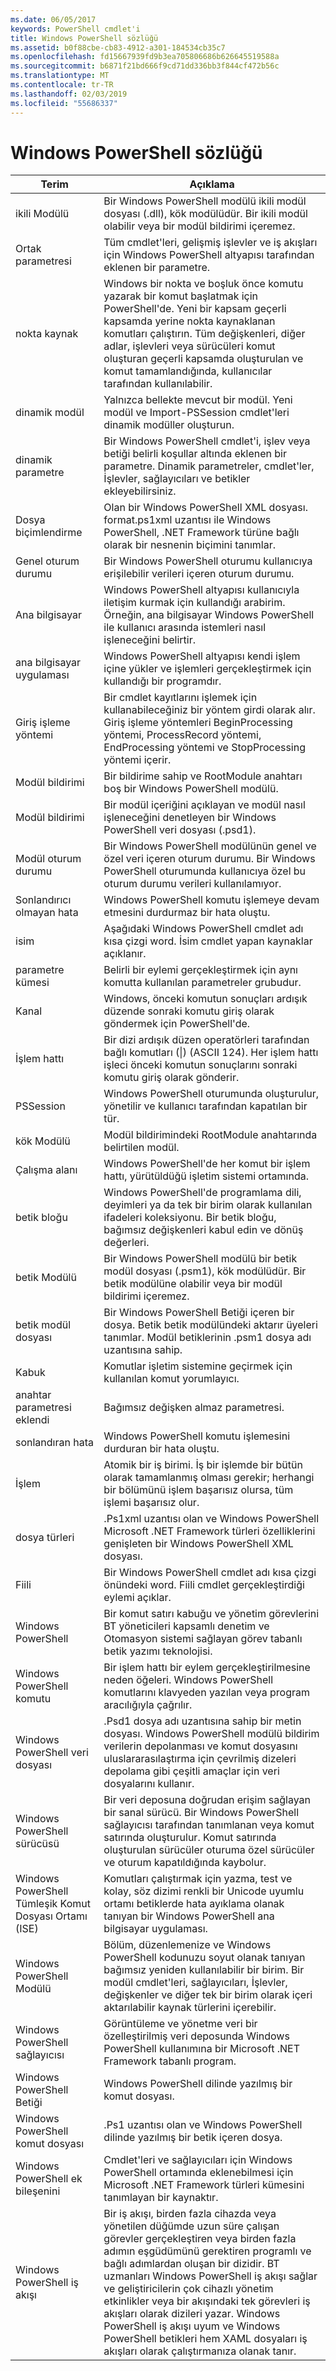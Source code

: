 ```yaml
---
ms.date: 06/05/2017
keywords: PowerShell cmdlet'i
title: Windows PowerShell sözlüğü
ms.assetid: b0f88cbe-cb83-4912-a301-184534cb35c7
ms.openlocfilehash: fd15667939fd9b3ea705806686b626645519588a
ms.sourcegitcommit: b6871f21bd666f9cd71dd336bb3f844cf472b56c
ms.translationtype: MT
ms.contentlocale: tr-TR
ms.lasthandoff: 02/03/2019
ms.locfileid: "55686337"
---
```

# <a name="windows-powershell-glossary"></a>Windows PowerShell sözlüğü


|Terim|Açıklama|
|--------|--------------|
|ikili Modülü|Bir Windows PowerShell modülü ikili modül dosyası (.dll), kök modülüdür. Bir ikili modül olabilir veya bir modül bildirimi içeremez.|
|Ortak parametresi|Tüm cmdlet'leri, gelişmiş işlevler ve iş akışları için Windows PowerShell altyapısı tarafından eklenen bir parametre.|
|nokta kaynak|Windows bir nokta ve boşluk önce komutu yazarak bir komut başlatmak için PowerShell'de. Yeni bir kapsam geçerli kapsamda yerine nokta kaynaklanan komutları çalıştırın. Tüm değişkenleri, diğer adlar, işlevleri veya sürücüleri komut oluşturan geçerli kapsamda oluşturulan ve komut tamamlandığında, kullanıcılar tarafından kullanılabilir.|
|dinamik modül|Yalnızca bellekte mevcut bir modül. Yeni modül ve Import-PSSession cmdlet'leri dinamik modüller oluşturun.|
|dinamik parametre|Bir Windows PowerShell cmdlet'i, işlev veya betiği belirli koşullar altında eklenen bir parametre. Dinamik parametreler, cmdlet'ler, İşlevler, sağlayıcıları ve betikler ekleyebilirsiniz.|
|Dosya biçimlendirme|Olan bir Windows PowerShell XML dosyası. format.ps1xml uzantısı ile Windows PowerShell, .NET Framework türüne bağlı olarak bir nesnenin biçimini tanımlar.|
|Genel oturum durumu|Bir Windows PowerShell oturumu kullanıcıya erişilebilir verileri içeren oturum durumu.|
|Ana bilgisayar|Windows PowerShell altyapısı kullanıcıyla iletişim kurmak için kullandığı arabirim. Örneğin, ana bilgisayar Windows PowerShell ile kullanıcı arasında istemleri nasıl işleneceğini belirtir.|
|ana bilgisayar uygulaması|Windows PowerShell altyapısı kendi işlem içine yükler ve işlemleri gerçekleştirmek için kullandığı bir programdır.|
|Giriş işleme yöntemi|Bir cmdlet kayıtlarını işlemek için kullanabileceğiniz bir yöntem girdi olarak alır. Giriş işleme yöntemleri BeginProcessing yöntemi, ProcessRecord yöntemi, EndProcessing yöntemi ve StopProcessing yöntemi içerir.|
|Modül bildirimi|Bir bildirime sahip ve RootModule anahtarı boş bir Windows PowerShell modülü.|
|Modül bildirimi|Bir modül içeriğini açıklayan ve modül nasıl işleneceğini denetleyen bir Windows PowerShell veri dosyası (.psd1).|
|Modül oturum durumu|Bir Windows PowerShell modülünün genel ve özel veri içeren oturum durumu. Bir Windows PowerShell oturumunda kullanıcıya özel bu oturum durumu verileri kullanılamıyor.|
|Sonlandırıcı olmayan hata|Windows PowerShell komutu işlemeye devam etmesini durdurmaz bir hata oluştu.|
|isim|Aşağıdaki Windows PowerShell cmdlet adı kısa çizgi word. İsim cmdlet yapan kaynaklar açıklanır.|
|parametre kümesi|Belirli bir eylemi gerçekleştirmek için aynı komutta kullanılan parametreler grubudur.|
|Kanal|Windows, önceki komutun sonuçları ardışık düzende sonraki komutu giriş olarak göndermek için PowerShell'de.|
|İşlem hattı|Bir dizi ardışık düzen operatörleri tarafından bağlı komutları (&#124;) (ASCII 124). Her işlem hattı işleci önceki komutun sonuçlarını sonraki komutu giriş olarak gönderir.|
|PSSession|Windows PowerShell oturumunda oluşturulur, yönetilir ve kullanıcı tarafından kapatılan bir tür.|
|kök Modülü|Modül bildirimindeki RootModule anahtarında belirtilen modül.|
|Çalışma alanı|Windows PowerShell'de her komut bir işlem hattı, yürütüldüğü işletim sistemi ortamında.|
|betik bloğu|Windows PowerShell'de programlama dili, deyimleri ya da tek bir birim olarak kullanılan ifadeleri koleksiyonu. Bir betik bloğu, bağımsız değişkenleri kabul edin ve dönüş değerleri.|
|betik Modülü|Bir Windows PowerShell modülü bir betik modül dosyası (.psm1), kök modülüdür. Bir betik modülüne olabilir veya bir modül bildirimi içeremez.|
|betik modül dosyası|Bir Windows PowerShell Betiği içeren bir dosya. Betik betik modülündeki aktarır üyeleri tanımlar. Modül betiklerinin .psm1 dosya adı uzantısına sahip.|
|Kabuk|Komutlar işletim sistemine geçirmek için kullanılan komut yorumlayıcı.|
|anahtar parametresi eklendi|Bağımsız değişken almaz parametresi.|
|sonlandıran hata|Windows PowerShell komutu işlemesini durduran bir hata oluştu.|
|İşlem|Atomik bir iş birimi. İş bir işlemde bir bütün olarak tamamlanmış olması gerekir; herhangi bir bölümünü işlem başarısız olursa, tüm işlemi başarısız olur.|
|dosya türleri|.Ps1xml uzantısı olan ve Windows PowerShell Microsoft .NET Framework türleri özelliklerini genişleten bir Windows PowerShell XML dosyası.|
|Fiili|Bir Windows PowerShell cmdlet adı kısa çizgi önündeki word. Fiili cmdlet gerçekleştirdiği eylemi açıklar.|
|Windows PowerShell|Bir komut satırı kabuğu ve yönetim görevlerini BT yöneticileri kapsamlı denetim ve Otomasyon sistemi sağlayan görev tabanlı betik yazımı teknolojisi.|
|Windows PowerShell komutu|Bir işlem hattı bir eylem gerçekleştirilmesine neden öğeleri. Windows PowerShell komutlarını klavyeden yazılan veya program aracılığıyla çağrılır.|
|Windows PowerShell veri dosyası|.Psd1 dosya adı uzantısına sahip bir metin dosyası. Windows PowerShell modülü bildirim verilerin depolanması ve komut dosyasını uluslararasılaştırma için çevrilmiş dizeleri depolama gibi çeşitli amaçlar için veri dosyalarını kullanır.|
|Windows PowerShell sürücüsü|Bir veri deposuna doğrudan erişim sağlayan bir sanal sürücü. Bir Windows PowerShell sağlayıcısı tarafından tanımlanan veya komut satırında oluşturulur. Komut satırında oluşturulan sürücüler oturuma özel sürücüler ve oturum kapatıldığında kaybolur.|
|Windows PowerShell Tümleşik Komut Dosyası Ortamı (ISE)|Komutları çalıştırmak için yazma, test ve kolay, söz dizimi renkli bir Unicode uyumlu ortamı betiklerde hata ayıklama olanak tanıyan bir Windows PowerShell ana bilgisayar uygulaması.|
|Windows PowerShell Modülü|Bölüm, düzenlemenize ve Windows PowerShell kodunuzu soyut olanak tanıyan bağımsız yeniden kullanılabilir bir birim. Bir modül cmdlet'leri, sağlayıcıları, İşlevler, değişkenler ve diğer tek bir birim olarak içeri aktarılabilir kaynak türlerini içerebilir.|
|Windows PowerShell sağlayıcısı|Görüntüleme ve yönetme veri bir özelleştirilmiş veri deposunda Windows PowerShell kullanımına bir Microsoft .NET Framework tabanlı program.|
|Windows PowerShell Betiği|Windows PowerShell dilinde yazılmış bir komut dosyası.|
|Windows PowerShell komut dosyası|.Ps1 uzantısı olan ve Windows PowerShell dilinde yazılmış bir betik içeren dosya.|
|Windows PowerShell ek bileşenini|Cmdlet'leri ve sağlayıcıları için Windows PowerShell ortamında eklenebilmesi için Microsoft .NET Framework türleri kümesini tanımlayan bir kaynaktır.|
|Windows PowerShell iş akışı|Bir iş akışı, birden fazla cihazda veya yönetilen düğümde uzun süre çalışan görevler gerçekleştiren veya birden fazla adımın eşgüdümünü gerektiren programlı ve bağlı adımlardan oluşan bir dizidir. BT uzmanları Windows PowerShell iş akışı sağlar ve geliştiricilerin çok cihazlı yönetim etkinlikler veya bir akışındaki tek görevleri iş akışları olarak dizileri yazar. Windows PowerShell iş akışı uyum ve Windows PowerShell betikleri hem XAML dosyaları iş akışları olarak çalıştırmanıza olanak tanır.|